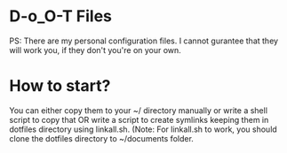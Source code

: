 # D-o_O-T Files

PS: There are my personal configuration files. I cannot gurantee that they will work you, if they don't you're on your own.

# How to start?

You can either copy them to your ~/ directory manually or write a shell script to copy that OR write a script to create symlinks keeping them in dotfiles directory using linkall.sh. (Note: For linkall.sh to work, you should clone the dotfiles directory to ~/documents folder.
